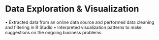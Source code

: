 # Data Exploration & Visualization

• Extracted data from an online data source and performed data cleaning and filtering in R Studio
• Interpreted visualization patterns to make suggestions on the ongoing business problems
